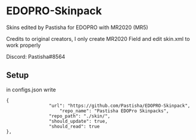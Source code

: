 # EDOPRO-Skinpack
Skins edited by Pastisha for EDOPRO with MR2020 (MR5)


Credits to original creators, I only create MR2020 Field and edit skin.xml to work properly

Discord: Pastisha#8564


## Setup

in configs.json write

```
{
     			"url": "https://github.com/Pastisha/EDOPRO-Skinpack",
      		        "repo_name": "Pastisha EDOPro Skinpacks",
     			"repo_path": "./skin/",
     			"should_update": true,
     			"should_read": true
},
```

